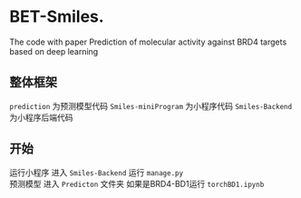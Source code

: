# BET-Smiles.
The code with paper Prediction of molecular activity against BRD4 targets based on deep learning
## 整体框架
`prediction` 为预测模型代码
`Smiles-miniProgram` 为小程序代码
`Smiles-Backend` 为小程序后端代码

## 开始
运行小程序 
进入 `Smiles-Backend`
运行 `manage.py`   
预测模型 
进入 `Predicton` 文件夹
如果是BRD4-BD1运行 `torchBD1.ipynb` 


